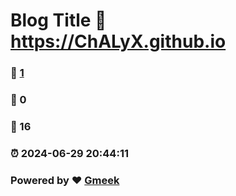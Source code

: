 # Blog Title :link: https://ChALyX.github.io 
### :page_facing_up: [1](https://ChALyX.github.io/tag.html) 
### :speech_balloon: 0 
### :hibiscus: 16 
### :alarm_clock: 2024-06-29 20:44:11 
### Powered by :heart: [Gmeek](https://github.com/Meekdai/Gmeek)
